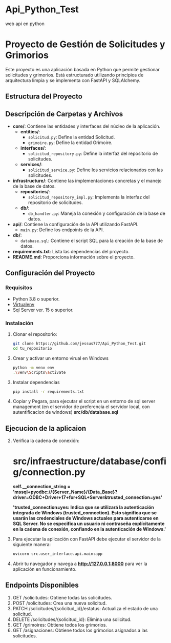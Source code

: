 # Api_Python_Test
web api en python

# Proyecto de Gestión de Solicitudes y Grimorios

Este proyecto es una aplicación basada en Python que permite gestionar solicitudes y grimorios. Está estructurado utilizando principios de arquitectura limpia y se implementa con FastAPI y SQLAlchemy.

## Estructura del Proyecto


## Descripción de Carpetas y Archivos

- **core/**: Contiene las entidades y interfaces del núcleo de la aplicación.
  - **entities/**:
    - `solicitud.py`: Define la entidad Solicitud.
    - `grimoire.py`: Define la entidad Grimoire.
  - **interfaces/**:
    - `solicitud_repository.py`: Define la interfaz del repositorio de solicitudes.
  - **services/**:
    - `solicitud_service.py`: Define los servicios relacionados con las solicitudes.
- **infrastructure/**: Contiene las implementaciones concretas y el manejo de la base de datos.
  - **repositories/**:
    - `solicitud_repository_impl.py`: Implementa la interfaz del repositorio de solicitudes.
  - **db/**:
    - `db_handler.py`: Maneja la conexión y configuración de la base de datos.
- **api/**: Contiene la configuración de la API utilizando FastAPI.
  - `main.py`: Define los endpoints de la API.
- **db/**:
  - `database.sql`: Contiene el script SQL para la creación de la base de datos.
- **requirements.txt**: Lista las dependencias del proyecto.
- **README.md**: Proporciona información sobre el proyecto.

## Configuración del Proyecto

### Requisitos

- Python 3.8 o superior.
- [Virtualenv](https://virtualenv.pypa.io/en/latest/)
- Sql Server ver. 15 o superior.
### Instalación

1. Clonar el repositorio:

   ```bash
   git clone https://github.com/jessus777/Api_Python_Test.git
   cd tu_repositorio

2.  Crear y activar un entorno virual en Windows
    ```bash
    python -m venv env
    .\venv\Scripts\activate


3. Instalar dependencias
    ```bash
    pip install -r requirements.txt


5. Copiar y Pegara, para ejecutar el script en un entorno de sql server management (en el servidor de preferencia el servidor local, con autentificacion de windows)
    **src/db/database.sql**


## Ejecucion de la aplicaion

2. Verifica la cadena de conexión:
   
   # src/infraestructure/database/config/connection.py
   **self.__connection_string = 'mssql+pyodbc://{Server_Name}/{Data_Base}?driver=ODBC+Driver+17+for+SQL+Server&trusted_connection=yes'**

    **'trusted_connection=yes: Indica que se utilizará la autenticación integrada de Windows (trusted_connection). Esto significa que se usarán las credenciales de Windows actuales para autenticarse en SQL Server. No se especifica un usuario ni contraseña explícitamente en la cadena de conexión, confiando en la autenticación de Windows.'**

2. Para ejecutar la aplicación con FastAPI debe ejecutar el servidor de la siguiente manera:

    ```bash
    uvicorn src.user_interface.api.main:app

3. Abrir tu navegador y navega a **http://127.0.0.1:8000** para ver la aplicación en funcionamiento.

## Endpoints Disponibles

1. GET /solicitudes: Obtiene todas las solicitudes.
2. POST /solicitudes: Crea una nueva solicitud.
3. PATCH /solicitudes/{solicitud_id}/estatus: Actualiza el estado de una solicitud.
4. DELETE /solicitudes/{solicitud_id}: Elimina una solicitud.
5. GET /grimoires: Obtiene todos los grimorios.
6. GET /asignaciones: Obtiene todos los grimorios asignados a las solicitudes.

